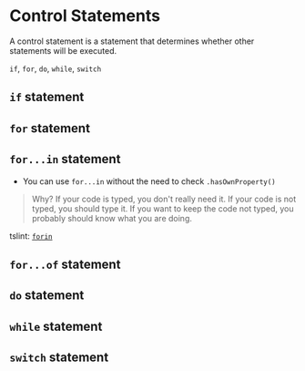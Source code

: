 # Control Statements
A control statement is a statement that determines whether other statements will be executed.

`if`, `for`, `do`, `while`, `switch`

## `if` statement

## `for` statement

## `for...in` statement
- You can use `for...in` without the need to check `.hasOwnProperty()`

> Why? If your code is typed, you don't really need it.
> If your code is not typed, you should type it.
> If you want to keep the code not typed, you probably should know what you are doing.

tslint: [`forin`](tslint.md#forin-native)


## `for...of` statement

## `do` statement

## `while` statement

## `switch` statement
